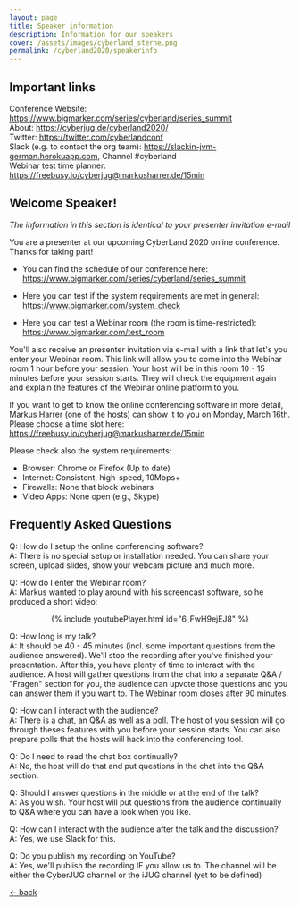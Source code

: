 ```yaml
---
layout: page
title: Speaker information
description: Information for our speakers
cover: /assets/images/cyberland_sterne.png
permalink: /cyberland2020/speakerinfo
---
```


## Important links
Conference Website: <https://www.bigmarker.com/series/cyberland/series_summit>  
About: <https://cyberjug.de/cyberland2020/>  
Twitter: <https://twitter.com/cyberlandconf>  
Slack (e.g. to contact the org team): <https://slackin-jvm-german.herokuapp.com>, Channel #cyberland  
Webinar test time planner: <https://freebusy.io/cyberjug@markusharrer.de/15min>  


## Welcome Speaker!

*The information in this section is identical to your presenter invitation e-mail*

You are a presenter at our upcoming CyberLand 2020 online conference. Thanks for taking part!

* You can find the schedule of our conference here: <https://www.bigmarker.com/series/cyberland/series_summit>

* Here you can test if the system requirements are met in general: <https://www.bigmarker.com/system_check>

* Here you can test a Webinar room (the room is time-restricted): <https://www.bigmarker.com/test_room>

You'll also receive an presenter invitation via e-mail with a link that let's you enter your Webinar room.
This link will allow you to come into the Webinar room 1 hour before your session.
Your host will be in this room 10 - 15 minutes before your session starts.
They will check the equipment again and explain the features of the Webinar online platform to you.

If you want to get to know the online conferencing software in more detail, Markus Harrer (one of the hosts) can show it to you on Monday, March 16th. Please choose a time slot here: <https://freebusy.io/cyberjug@markusharrer.de/15min>

Please check also the system requirements:
* Browser: Chrome or Firefox (Up to date)
* Internet: Consistent, high-speed, 10Mbps+
* Firewalls: None that block webinars
* Video Apps: None open (e.g., Skype)


## Frequently Asked Questions

Q: How do I setup the online conferencing software?  
A: There is no special setup or installation needed. You can share your screen, upload slides, show your webcam picture and much more.

Q: How do I enter the Webinar room?  
A: Markus wanted to play around with his screencast software, so he produced a short video:

<p>
<div align="center" border="1">
{% include youtubePlayer.html id="6_FwH9ejEJ8" %}
</div>
</p>



Q: How long is my talk?  
A: It should be 40 - 45 minutes (incl. some important questions from the audience answered). We'll stop the recording after you've finished your presentation. After this, you have plenty of time to interact with the audience. A host will gather questions from the chat into a separate Q&A / "Fragen" section for you, the audience can upvote those questions and you can answer them if you want to. The Webinar room closes after 90 minutes.

Q: How can I interact with the audience?  
A: There is a chat, an Q&A as well as a poll. The host of you session will go through theses features with you before your session starts. You can also prepare polls that the hosts will hack into the conferencing tool.

Q: Do I need to read the chat box continually?  
A: No, the host will do that and put questions in the chat into the Q&A section.

Q: Should I answer questions in the middle or at the end of the talk?  
A: As you wish. Your host will put questions from the audience continually to Q&A where you can have a look when you like.  

Q: How can I interact with the audience after the talk and the discussion?  
A: Yes, we use Slack for this.

Q: Do you publish my recording on YouTube?  
A: Yes, we'll publish the recording IF you allow us to. The channel will be either the CyberJUG channel or the iJUG channel (yet to be defined)  

[&lt;- back](./)
